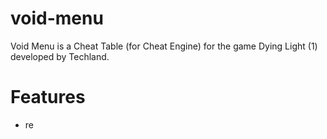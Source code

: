 # void-menu
Void Menu is a Cheat Table (for Cheat Engine) for the game Dying Light (1) developed by Techland.

# Features
- re
